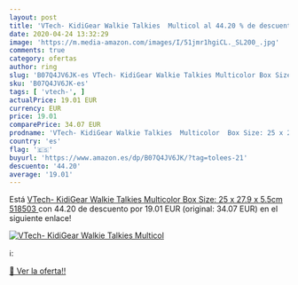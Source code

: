 ```yaml
---
layout: post
title: 'VTech- KidiGear Walkie Talkies  Multicol al 44.20 % de descuento'
date: 2020-04-24 13:32:29
image: 'https://m.media-amazon.com/images/I/51jmr1hgiCL._SL200_.jpg'
comments: true
category: ofertas
author: ring
slug: 'B07Q4JV6JK-es VTech- KidiGear Walkie Talkies Multicolor Box Size: 25 x...'
sku: 'B07Q4JV6JK-es'
tags: [ 'vtech-', ]
actualPrice: 19.01 EUR
currency: EUR
price: 19.01
comparePrice: 34.07 EUR
prodname: 'VTech- KidiGear Walkie Talkies  Multicolor  Box Size: 25 x 27.9 x 5.5cm  518503 '
country: 'es'
flag: '🇪🇸'
buyurl: 'https://www.amazon.es/dp/B07Q4JV6JK/?tag=tolees-21'
descuento: '44.20'
average: '19.01'
---
```


Está [VTech- KidiGear Walkie Talkies  Multicolor  Box Size: 25 x 27.9 x 5.5cm  518503 ](https://www.amazon.es/dp/B07Q4JV6JK/?tag=tolees-21) con 44.20 de descuento por 19.01 EUR (original: 34.07 EUR) en el siguiente enlace!

[![VTech- KidiGear Walkie Talkies  Multicol](https://m.media-amazon.com/images/I/51jmr1hgiCL._SL200_.jpg)](https://www.amazon.es/dp/B07Q4JV6JK/?tag=tolees-21)

ℹ️:


[🛒 Ver la oferta!!](https://www.amazon.es/dp/B07Q4JV6JK/?tag=tolees-21)
